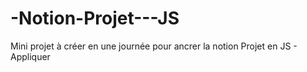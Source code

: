 # -Notion-Projet---JS
Mini projet à créer en une journée pour ancrer la notion Projet en JS - Appliquer
